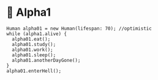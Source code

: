 # 🌱 Alpha1
<pre><code lang="life" data-comment="you found the easter egg">Human alpha01 = new Human(lifespan: 70); //optimistic
while (alpha1.alive) {
  alpha01.eat();
  alpha01.study();
  alpha01.work();
  alpha01.sleep();
  alpha01.anotherDayGone();
}
alpha01.enterHell();
</code></pre>
